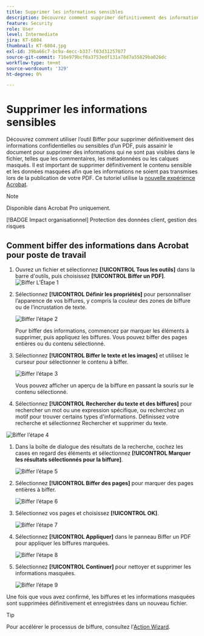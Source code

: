```yaml
---
title: Supprimer les informations sensibles
description: Découvrez comment supprimer définitivement des informations confidentielles ou sensibles de votre PDF
feature: Security
role: User
level: Intermediate
jira: KT-6804
thumbnail: KT-6804.jpg
exl-id: 39ba66c7-bc9a-4ecc-b337-f03d31257877
source-git-commit: 716e979bcf0a3753edf131a78d7a55829ba026dc
workflow-type: tm+mt
source-wordcount: '329'
ht-degree: 0%

---
```


# Supprimer les informations sensibles

Découvrez comment utiliser l’outil Biffer pour supprimer définitivement des informations confidentielles ou sensibles d’un PDF, puis assainir le document pour supprimer des informations qui ne sont pas visibles dans le fichier, telles que les commentaires, les métadonnées ou les calques masqués. Il est important de supprimer définitivement le contenu sensible et les données masquées afin que les informations ne soient pas transmises lors de la publication de votre PDF. Ce tutoriel utilise la [nouvelle expérience Acrobat](../getting-started/new-workspace.md).

>[!NOTE]
>
>Disponible dans Acrobat Pro uniquement.

[!BADGE Impact organisationnel]
Protection des données client, gestion des risques

## Comment biffer des informations dans Acrobat pour poste de travail

1. Ouvrez un fichier et sélectionnez **[!UICONTROL Tous les outils]** dans la barre d&#39;outils, puis choisissez **[!UICONTROL Biffer un PDF]**.
   ![Biffer L’Étape 1](../assets/Redact_1.png)

1. Sélectionnez **[!UICONTROL Définir les propriétés]** pour personnaliser l’apparence de vos biffures, y compris la couleur des zones de biffure ou de l’incrustation de texte.

   ![Biffer l’étape 2](../assets/Redact_2.png)

   Pour biffer des informations, commencez par marquer les éléments à supprimer, puis appliquez les biffures. Vous pouvez biffer des pages entières ou du contenu sélectionné.

1. Sélectionnez **[!UICONTROL Biffer le texte et les images]** et utilisez le curseur pour sélectionner le contenu à biffer.

   ![Biffer l’étape 3](../assets/Redact_3.png)

   Vous pouvez afficher un aperçu de la biffure en passant la souris sur le contenu sélectionné.

1. Sélectionnez **[!UICONTROL Rechercher du texte et des biffures]** pour rechercher un mot ou une expression spécifique, ou recherchez un motif pour trouver certains types d&#39;informations. Définissez votre recherche et sélectionnez Rechercher et supprimer du texte.

![Biffer l’étape 4](../assets/Redact_4.png)

1. Dans la boîte de dialogue des résultats de la recherche, cochez les cases en regard des éléments et sélectionnez **[!UICONTROL Marquer les résultats sélectionnés pour la biffure]**.

   ![Biffer l’étape 5](../assets/Redact_5.png)

1. Sélectionnez **[!UICONTROL Biffer des pages]** pour marquer des pages entières à biffer.

   ![Biffer l’étape 6](../assets/Redact_6.png)

1. Sélectionnez vos pages et choisissez **[!UICONTROL OK]**.

   ![Biffer l’étape 7](../assets/Redact_7.png)

1. Sélectionnez **[!UICONTROL Appliquer]** dans le panneau Biffer un PDF pour appliquer les biffures marquées.

   ![Biffer l’étape 8](../assets/Redact_8.png)

1. Sélectionnez **[!UICONTROL Continuer]** pour nettoyer et supprimer les informations masquées.

   ![Biffer l’étape 9](../assets/Redact_9.png)

Une fois que vous avez confirmé, les biffures et les informations masquées sont supprimées définitivement et enregistrées dans un nouveau fichier.

>[!TIP]
>
>Pour accélérer le processus de biffure, consultez l&#39;[Action Wizard](../advanced-tasks/action.md).
